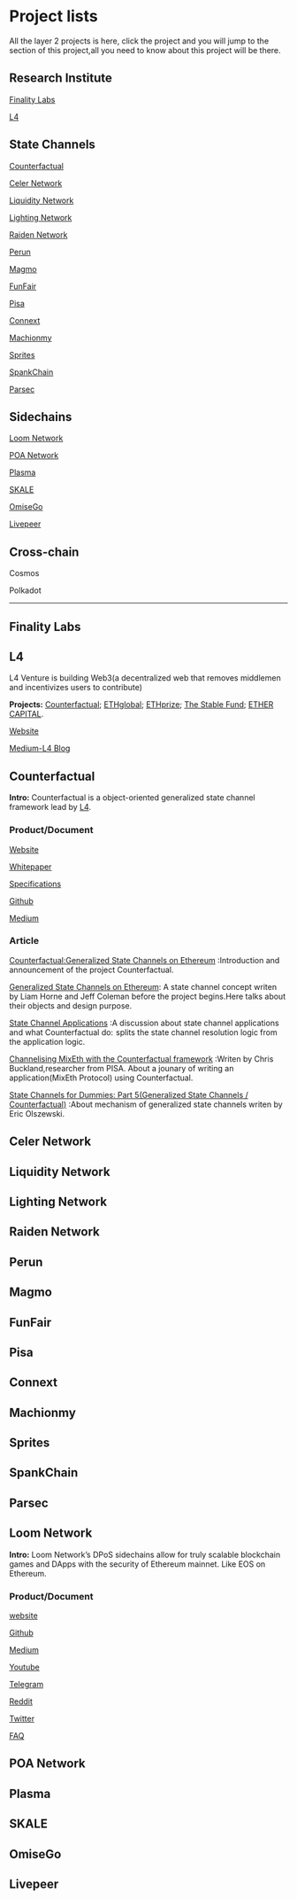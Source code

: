 # Project lists
All the layer 2 projects is here, click the project and you will jump to the section of this project,all you need to know about this project will be there.

## Research Institute
 [Finality Labs](https://github.com/Awesome-Layer-2/Project#finality-labs)
 
 [L4](https://github.com/Awesome-Layer-2/Project#l4)


## State Channels
 
 [Counterfactual](https://github.com/Awesome-Layer-2/Project#counterfactual)
 
 [Celer Network](https://github.com/Awesome-Layer-2/Project#celer-network)
 
 [Liquidity Network](https://github.com/Awesome-Layer-2/Project#liquidity-network)
 
 [Lighting Network](https://github.com/Awesome-Layer-2/Project#lighting-network)
 
 [Raiden Network](https://github.com/Awesome-Layer-2/Project#raiden-network)
 
 [Perun](https://github.com/Awesome-Layer-2/Project#perun)
 
 [Magmo](https://github.com/Awesome-Layer-2/Project#magmo)
 
 [FunFair](https://github.com/Awesome-Layer-2/Project#funfair)
 
 [Pisa](https://github.com/Awesome-Layer-2/Project#pisa)
 
 [Connext](https://github.com/Awesome-Layer-2/Project#connext)
 
 [Machionmy](https://github.com/Awesome-Layer-2/Project#machionmy)
 
 [Sprites](https://github.com/Awesome-Layer-2/Project#sprites)
 
 [SpankChain](https://github.com/Awesome-Layer-2/Project#spankchain)
 
 [Parsec](https://github.com/Awesome-Layer-2/Project#parsec)



## Sidechains
 [Loom Network](#loom-network)
 
 [POA Network](https://github.com/Awesome-Layer-2/Project#poa-network)
 
 [Plasma](https://github.com/Awesome-Layer-2/Project#plasma)
 
 [SKALE](https://github.com/Awesome-Layer-2/Project#skale)
 
 [OmiseGo](https://github.com/Awesome-Layer-2/Project#omisego)
 
 [Livepeer](https://github.com/Awesome-Layer-2/Project#livepeer)

 

## Cross-chain
Cosmos

Polkadot

***

## Finality Labs
## L4
 L4 Venture is building Web3(a decentralized web that removes middlemen and incentivizes users to contribute)
 
 **Projects:** [Counterfactual](https://github.com/Awesome-Layer-2/Project#counterfactual);
 [ETHglobal](https://ethglobal.co/);
 [ETHprize](http://ethprize.io/);
 [The Stable Fund](https://stable.fund/);
 [ETHER CAPITAL](https://ethcap.co/).
 
 [Website](https://l4.ventures/)
 
 [Medium-L4 Blog](https://medium.com/l4-media)

## Counterfactual
**Intro:** Counterfactual is a object-oriented generalized state channel framework lead by [L4](https://l4.ventures/).
### Product/Document
[Website](https://www.counterfactual.com/)

[Whitepaper](https://l4.ventures/papers/statechannels.pdf)

[Specifications](https://specs.counterfactual.com/)

[Github](https://github.com/counterfactual)

[Medium](https://medium.com/statechannels)

### Article
[Counterfactual:Generalized State Channels on Ethereum](https://medium.com/statechannels/counterfactual-generalized-state-channels-on-ethereum-d38a36d25fc6) :Introduction and announcement of the project Counterfactual.

[Generalized State Channels on Ethereum](https://medium.com/l4-media/generalized-state-channels-on-ethereum-de0357f5fb44): A state channel concept writen by Liam Horne and Jeff Coleman before the project begins.Here talks about their objects and design purpose.

[State Channel Applications](https://medium.com/statechannels/state-channel-applications-1f170e7d542e) :A discussion about state channel applications and what Counterfactual do:  splits the state channel resolution logic from the application logic. 

[Channelising MixEth with the Counterfactual framework](https://medium.com/pisa-research/channelising-mixeth-with-the-counterfactual-framework-b53b7f839cc) :Writen by Chris Buckland,researcher from PISA. About a jounary of writing an application(MixEth Protocol) using Counterfactual.

[State Channels for Dummies: Part 5(Generalized State Channels / Counterfactual)](https://medium.com/blockchannel/state-channels-for-dummies-part-5-6238f83f8da3) :About mechanism of generalized state channels writen by Eric Olszewski.


## Celer Network
## Liquidity Network
## Lighting Network
## Raiden Network
## Perun
## Magmo
## FunFair
## Pisa
## Connext
## Machionmy
## Sprites
## SpankChain





## Parsec
## Loom Network
**Intro:** Loom Network’s DPoS sidechains allow for truly scalable blockchain games and DApps with the security of Ethereum mainnet. Like EOS on Ethereum.
### Product/Document
[website](https://loomx.io/)

[Github](https://github.com/loomnetwork)

[Medium](https://medium.com/loom-network)

[Youtube](https://www.youtube.com/channel/UCahF8koYeqhJ32Dn5fDr9jg)

[Telegram](https://t.me/loomnetwork)

[Reddit](https://www.reddit.com/r/loomnetwork/)

[Twitter](https://twitter.com/loomnetwork)

[FAQ](https://medium.com/loom-network/everything-you-need-to-know-about-loom-network-all-in-one-place-updated-regularly-64742bd839fe)

## POA Network
## Plasma
## SKALE
## OmiseGo
## Livepeer






